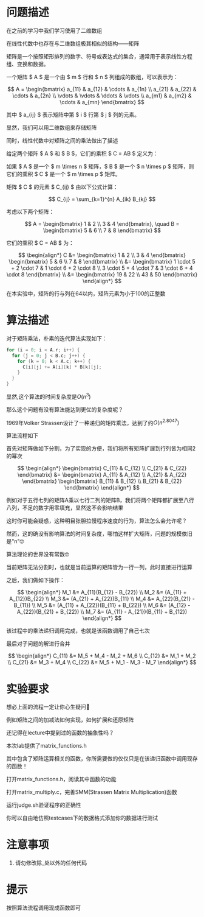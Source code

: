 # 问题描述

在之前的学习中我们学习使用了二维数组

在线性代数中也存在与二维数组极其相似的结构——矩阵

矩阵是一个按照矩形排列的数字、符号或表达式的集合，通常用于表示线性方程组、变换和数据。

一个矩阵 $ A $ 是一个由 $ m $ 行和 $ n $ 列组成的数组，可以表示为：

$$
A = \begin{bmatrix}
a_{11} & a_{12} & \cdots & a_{1n} \\
a_{21} & a_{22} & \cdots & a_{2n} \\
\vdots & \vdots & \ddots & \vdots \\
a_{m1} & a_{m2} & \cdots & a_{mn}
\end{bmatrix}
$$

其中 $ a_{ij} $ 表示矩阵中第 $ i $ 行第 $ j $ 列的元素。

显然，我们可以用二维数组来存储矩阵

同时，线性代数中对矩阵之间的乘法做出了描述

给定两个矩阵 $ A $ 和 $ B $，它们的乘积 $ C = AB $ 定义为：

如果 $ A $ 是一个 $ m \times n $ 矩阵，$ B $ 是一个 $ n \times p $ 矩阵，则它们的乘积 $ C $ 是一个 $ m \times p $ 矩阵。

矩阵 $ C $ 的元素 $ C_{ij} $ 由以下公式计算：

$$
C_{ij} = \sum_{k=1}^{n} A_{ik} B_{kj}
$$

考虑以下两个矩阵：

$$
A = \begin{bmatrix}
1 & 2 \\
3 & 4
\end{bmatrix}, \quad
B = \begin{bmatrix}
5 & 6 \\
7 & 8
\end{bmatrix}
$$

它们的乘积 $ C = AB $ 为：

$$
\begin{align*}
C &= \begin{bmatrix}
1 & 2 \\
3 & 4
\end{bmatrix}
\begin{bmatrix}
5 & 6 \\
7 & 8
\end{bmatrix} \\
&= \begin{bmatrix}
1 \cdot 5 + 2 \cdot 7 & 1 \cdot 6 + 2 \cdot 8 \\
3 \cdot 5 + 4 \cdot 7 & 3 \cdot 6 + 4 \cdot 8
\end{bmatrix} \\
&= \begin{bmatrix}
19 & 22 \\
43 & 50
\end{bmatrix}
\end{align*}
$$

在本实验中，矩阵的行与列在64以内，矩阵元素为小于100的正整数

# 算法描述

对于矩阵乘法，朴素的迭代算法实现如下：

```c
for (i = 0; i < A.r; i++) {
  for (j = 0; j < B.c; j++) {
    for (k = 0; k < A.c; k++) {
      C[i][j] += A[i][k] * B[k][j];
    }
  }
}
```

显然,这个算法的时间复杂度是$O(n^3)$

那么这个问题有没有算法能达到更优的复杂度呢？

1969年Volker Strassen设计了一种递归的矩阵乘法，达到了约$O(n^{2.8047})$

算法流程如下

首先对矩阵做如下分割，为了实现的方便，我们将所有矩阵扩展到行列皆为相同2的幂次

$$
\begin{align*}
\begin{bmatrix}
C_{11} & C_{12} \\
C_{21} & C_{22}
\end{bmatrix}
&=
\begin{bmatrix}
A_{11} & A_{12} \\
A_{21} & A_{22}
\end{bmatrix}
\begin{bmatrix}
B_{11} & B_{12} \\
B_{21} & B_{22}
\end{bmatrix}
\end{align*}
$$

例如对于五行七列的矩阵A乘以七行二列的矩阵B，我们将两个矩阵都扩展至八行八列，不足的数字用零填充，显然这不会影响结果

这时你可能会疑惑，这种明目张胆拉慢程序速度的行为，算法怎么会允许呢？

然而，这的确没有影响算法的时间复杂度，哪怕这样扩大矩阵，问题的规模依旧是"n"🤓

算法理论的世界没有常数🤓

当前矩阵无法分割时，也就是当前运算的矩阵皆为一行一列，此时直接进行运算

之后，我们做如下操作：

$$
\begin{align*}
M_1 &= A_{11}(B_{12} - B_{22}) \\
M_2 &= (A_{11} + A_{12})B_{22} \\
M_3 &= (A_{21} + A_{22})B_{11} \\
M_4 &= A_{22}(B_{21} - B_{11}) \\
M_5 &= (A_{11} + A_{22})(B_{11} + B_{22}) \\
M_6 &= (A_{12} - A_{22})(B_{21} + B_{22}) \\
M_7 &= (A_{11} - A_{21})(B_{11} + B_{12})
\end{align*}
$$

该过程中的乘法递归调用完成，也就是该函数调用了自己七次

最后对子问题的解进行合并

$$
\begin{align*}
C_{11} &= M_5 + M_4 - M_2 + M_6 \\
C_{12} &= M_1 + M_2 \\
C_{21} &= M_3 + M_4 \\
C_{22} &= M_5 + M_1 - M_3 - M_7
\end{align*}
$$

# 实验要求

想必上面的流程一定让你心生疑问🤔

例如矩阵之间的加减法如何实现，如何扩展和还原矩阵

还记得在lecture中提到过的函数的抽象性吗？

本次lab提供了matrix_functions.h

其中包含了矩阵运算相关的函数，你所需要做的仅仅只是在该递归函数中调用现存的函数！

打开matrix_functions.h，阅读其中函数的功能

打开matrix_multiply.c，完善SMM(Strassen Matrix Multiplication)函数

运行judge.sh验证程序的正确性

你可以自由地仿照testcases下的数据格式添加你的数据进行测试

# 注意事项

1. 请勿修改除_处以外的任何代码
   
# 提示

按照算法流程调用现成函数即可